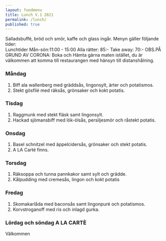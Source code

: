 ```yaml
---
layout: foodmenu
title: Lunch V.1 2021
permalink: /lunch/
published: true
---
```

Salladsbuffé, bröd och smör, kaffe och glass ingår.
Menyn gäller följande tider:  
Lunchtider  Mån-sön:11:00 - 15:00
Alla rätter: 85:- Take away: 70:-
OBS.PÅ GRUND AV CORONA: Boka och Hämta gärna maten istället, du är välkommen att komma till restaurangen med hänsyn till distanshålning.
     
                           
### Måndag
1. Biff ala wallenberg med gräddsås, lingonsylt, ärter och potatismos.
2. Stekt gösfilé med räksås, grönsaker och kokt potatis.

### Tisdag
1. Raggmunk med stekt fläsk samt lingonsylt.
2. Hackad sjömansbiff med lök-ölsås, persiljesmör och råstekt potatis.

### Onsdag
1. Basel schnitzel med äppelcidersås, grönsaker och stekt potatis.
2. A LA Carté finns.

### Torsdag
1. Räksoppa och tunna pannkakor samt sylt och grädde. 
2. Kålpudding med cremesås, lingon och kokt potatis

### Fredag  
1. Skomakarlåda med baconsås samt lingonpuré och potatismos.
2. Korvstroganoff med ris och inlagd gurka.

### Lördag och söndag  A LA CARTÈ

Välkommen
    
       
    

   
    
   
     
